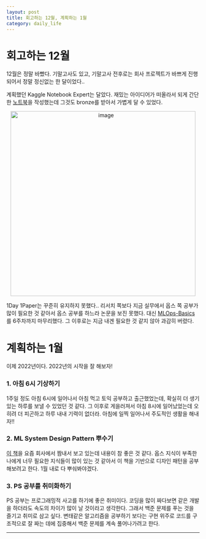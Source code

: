 ```yaml
---
layout: post
title: 회고하는 12월, 계획하는 1월
category: daily_life
---
```


# 회고하는 12월

12월은 정말 바빴다. 기말고사도 있고, 기말고사 전후로는 회사 프로젝트가 바쁘게 진행되어서 정말 정신없는 한 달이었다..

계획했던 Kaggle Notebook Expert는 달았다. 재밌는 아이디어가 떠올라서 되게 간단한 [노트북](https://www.kaggle.com/baekseungyun/tps-dec-there-is-no-label-5-in-test-data/)을 작성했는데 그것도 bronze를 받아서 가볍게 달 수 있었다.

<p align="center"><img width="482" alt="image" src="https://user-images.githubusercontent.com/64528476/147845808-86191d6f-2d96-4234-b9ce-91b2eccb2af6.png"></p>

1Day 1Paper는 꾸준히 유지하지 못했다.. 리서치 쪽보다 지금 실무에서 옵스 쪽 공부가 많이 필요한 것 같아서 옵스 공부를 하느라 논문을 보진 못했다. 대신 [MLOps-Basics](https://github.com/L0Z1K/MLOps-Basics)를 6주차까지 마무리했다. 그 이후로는 지금 내겐 필요한 것 같지 않아 과감히 버렸다.

# 계획하는 1월

이제 2022년이다. 2022년의 시작을 잘 해보자!

### 1. 아침 6시 기상하기

1주일 정도 아침 6시에 일어나서 아침 먹고 토익 공부하고 출근했었는데, 확실히 더 생기 있는 하루를 보낼 수 있었던 것 같다. 그 이후로 게을러져서 아침 8시에 일어났었는데 오히려 더 피곤하고 하루 내내 기력이 없더라. 아침에 일찍 일어나서 주도적인 생활을 해내자!!

### 2. ML System Design Pattern 뿌수기

[이 책](http://www.kyobobook.co.kr/product/detailViewKor.laf?mallGb=KOR&ejkGb=KOR&barcode=9791158392888)을 요즘 회사에서 짬내서 보고 있는데 내용이 참 좋은 것 같다. 옵스 지식이 부족한 나에게 너무 필요한 지식들이 많이 있는 것 같아서 이 책을 기반으로 디자인 패턴을 공부해보려고 한다. 1월 내로 다 뿌숴봐야겠다.

### 3. PS 공부를 취미화하기

PS 공부는 프로그래밍적 사고를 하기에 좋은 취미이다. 코딩을 많이 짜다보면 같은 개발을 하더라도 속도의 차이가 많이 날 것이라고 생각한다. 그래서 백준 문제를 푸는 것을 즐기고 취미로 삼고 싶다. 변태같은 알고리즘을 공부하기 보다는 구현 위주로 코드를 구조적으로 잘 짜는 데에 집중해서 백준 문제를 계속 풀어나가려고 한다.

- - -